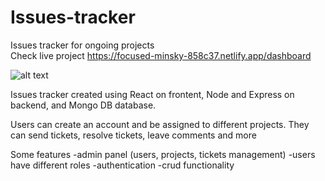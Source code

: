 # Issues-tracker
Issues tracker for ongoing projects</br>
Check live project https://focused-minsky-858c37.netlify.app/dashboard

![alt text](https://i.ibb.co/VNKjBW0/bug-Tracker1.png)

Issues tracker created using React on frontent, Node and Express on backend, and Mongo DB database.

Users can create an account and be assigned to different projects. They can send tickets, resolve tickets, leave comments and more

Some features
-admin panel (users, projects, tickets management)
-users have different roles
-authentication
-crud functionality



